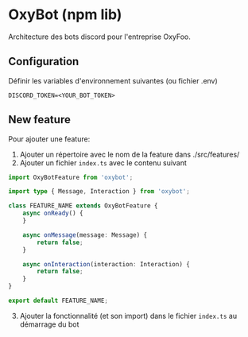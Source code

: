 # OxyBot (npm lib)

Architecture des bots discord pour l'entreprise OxyFoo.

## Configuration

Définir les variables d'environnement suivantes (ou fichier .env)
```
DISCORD_TOKEN=<YOUR_BOT_TOKEN>
```

## New feature

Pour ajouter une feature:

1. Ajouter un répertoire avec le nom de la feature dans ./src/features/
2. Ajouter un fichier `index.ts` avec le contenu suivant

```ts
import OxyBotFeature from 'oxybot';

import type { Message, Interaction } from 'oxybot';

class FEATURE_NAME extends OxyBotFeature {
    async onReady() {
    }

    async onMessage(message: Message) {
        return false;
    }

    async onInteraction(interaction: Interaction) {
        return false;
    }
}

export default FEATURE_NAME;
```

3. Ajouter la fonctionnalité (et son import) dans le fichier `index.ts` au démarrage du bot
